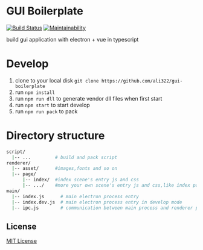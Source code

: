 # GUI Boilerplate

[![Build Status](https://travis-ci.org/ali322/gui-boilerplate.svg?branch=master)](https://travis-ci.org/ali322/gui-boilerplate)
[![Maintainability](https://api.codeclimate.com/v1/badges/e99864723feb8265a24b/maintainability)](https://codeclimate.com/github/ali322/gui-boilerplate/maintainability)

build gui application with electron + vue in typescript

Develop
===
1. clone to your local disk `git clone https://github.com/ali322/gui-boilerplate`
2. run `npm install`
3. run `npm run dll` to generate vendor dll files when first start
4. run `npm start` to start develop
5. run `npm run pack` to pack


Directory structure
===

```sh
script/
  |-- ...         # build and pack script
renderer/
  |-- asset/      #images,fonts and so on
  |-- page/
      |-- index/  #index scene's entry js and css
      |-- .../    #more your own scene's entry js and css,like index page
main/
  |-- index.js      # main electron process entry
  |-- index.dev.js  # main electron process entry in develop mode
  |-- ipc.js        # communication between main process and renderer process
```

## License

[MIT License](http://en.wikipedia.org/wiki/MIT_License)